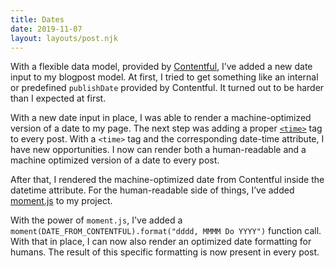 ```yaml
---
title: Dates
date: 2019-11-07
layout: layouts/post.njk
---
```


With a flexible data model, provided by [Contentful](https://www.contentful.com), I’ve added a new date input to my blogpost model. At first, I tried to get something like an internal or predefined `publishDate` provided by Contentful. It turned out to be harder than I expected at first.

With a new date input in place, I was able to render a machine-optimized version of a date to my page. The next step was adding a proper [`<time>`](https://developer.mozilla.org/en-US/docs/Web/HTML/Element/time) tag to every post. With a `<time>` tag and the corresponding date-time attribute, I have new opportunities. I now can render both a human-readable and a machine optimized version of a date to every post.

After that, I rendered the machine-optimized date from Contentful inside the datetime attribute. For the human-readable side of things, I’ve added [moment.js](https://momentjs.com) to my project.

With the power of `moment.js`, I've added a `moment(DATE_FROM_CONTENTFUL).format("dddd, MMMM Do YYYY")` function call. With that in place, I can now also render an optimized date formatting for humans. The result of this specific formatting is now present in every post.
